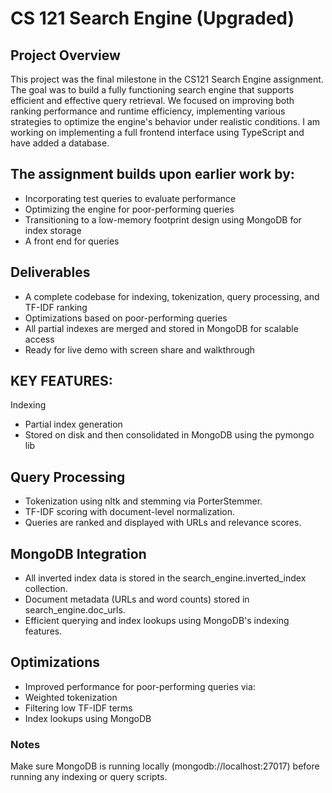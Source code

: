# CS 121 Search Engine (Upgraded)
## Project Overview
This project was the final milestone in the CS121 Search Engine assignment. The goal was to build a fully functioning search engine that supports efficient and effective query retrieval. We focused on improving both ranking performance and runtime efficiency, implementing various strategies to optimize the engine's behavior under realistic conditions. I am working on implementing a full frontend interface using TypeScript and have added a database.

## The assignment builds upon earlier work by:
- Incorporating test queries to evaluate performance
- Optimizing the engine for poor-performing queries
- Transitioning to a low-memory footprint design using MongoDB for index storage
- A front end for queries

## Deliverables
- A complete codebase for indexing, tokenization, query processing, and TF-IDF ranking
- Optimizations based on poor-performing queries
- All partial indexes are merged and stored in MongoDB for scalable access
-  Ready for live demo with screen share and walkthrough

## KEY FEATURES:
Indexing
- Partial index generation
- Stored on disk and then consolidated in MongoDB using the pymongo lib
  
## Query Processing
- Tokenization using nltk and stemming via PorterStemmer.
- TF-IDF scoring with document-level normalization.
- Queries are ranked and displayed with URLs and relevance scores.

## MongoDB Integration
- All inverted index data is stored in the search_engine.inverted_index collection.
- Document metadata (URLs and word counts) stored in search_engine.doc_urls.
- Efficient querying and index lookups using MongoDB's indexing features.

## Optimizations
- Improved performance for poor-performing queries via:
- Weighted tokenization
- Filtering low TF-IDF terms
- Index lookups using MongoDB

### Notes
Make sure MongoDB is running locally (mongodb://localhost:27017) before running any indexing or query scripts.
